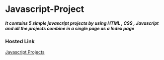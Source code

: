 # Javascript-Project
<h4><i>It contains 5 simple javascript projects by using HTML , CSS , Javascript and all the projects combine in a single page as a Index page</i></h4>
<h3>Hosted Link</h3>
<a href="https://boisterous-twilight-c953f9.netlify.app/">Javascript Projects</a>
